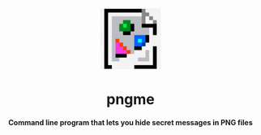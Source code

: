 <div>
  <div align="center" style="display: block; text-align: center;">
    <img
      src="https://raw.githubusercontent.com/EstebanBorai/pngme/main/docs/broken_file_icon.jpg"
      height="120"
      width="120"
    />
  </div>
  <h1 align="center">pngme</h1>
  <h4 align="center">Command line program that lets you hide secret messages in PNG files</h4>
</div>
